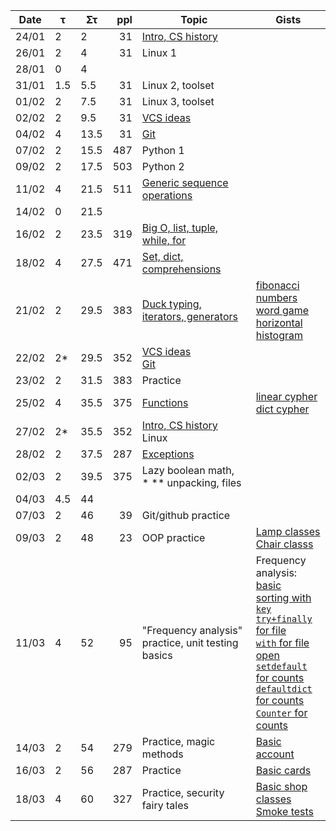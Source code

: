 Date  | τ   | Στ   | ppl | Topic | Gists
----- | --- | ---- | --: | ----- | -----
24/01 | 2   | 2    | 31  | [Intro, CS history](https://qagroup-py.github.io/2017-01/Intro)
26/01 | 2   | 4    | 31  | Linux 1
28/01 | 0   | 4    |     |
31/01 | 1.5 | 5.5  | 31  | Linux 2, toolset
01/02 | 2   | 7.5  | 31  | Linux 3, toolset
02/02 | 2   | 9.5  | 31  | [VCS ideas](https://qagroup-py.github.io/2017-01/VCS%20ideas)
04/02 | 4   | 13.5 | 31  | [Git](https://qagroup-py.github.io/2017-01/Git%20basics)
07/02 | 2   | 15.5 | 487 | Python 1
09/02 | 2   | 17.5 | 503 | Python 2
11/02 | 4   | 21.5 | 511 | [Generic sequence operations](https://qagroup-py.github.io/2017-01/Sequence%20operations)
14/02 | 0   | 21.5 |     |
16/02 | 2   | 23.5 | 319 | [Big O, list, tuple, while, for](https://qagroup-py.github.io/2017-01/Big%20O,%20list,%20tuple,%20loops)
18/02 | 4   | 27.5 | 471 | [Set, dict, comprehensions](https://qagroup-py.github.io/2017-01/set,%20dict,%20comprehensions)
21/02 | 2   | 29.5 | 383 | [Duck typing, iterators, generators](https://qagroup-py.github.io/2017-01/duck%20typing,%20iterators,%20generators) | [fibonacci numbers](https://github.com/qagroup-py/2017-01/blob/master/fib.py)<br/>[word game](https://github.com/qagroup-py/2017-01/blob/master/word_game.py)<br/>[horizontal histogram](https://github.com/qagroup-py/2017-01/blob/master/histohram.py)
22/02 | 2*  | 29.5 | 352 | [VCS ideas](https://qagroup-py.github.io/2017-01/VCS%20ideas) <br/>[Git](https://qagroup-py.github.io/2017-01/Git%20basics)
23/02 | 2   | 31.5 | 383 | Practice
25/02 | 4   | 35.5 | 375 | [Functions](https://qagroup-py.github.io/2017-01/functions) | [linear cypher](https://github.com/qagroup-py/2017-01/blob/master/cypher_linear.py) <br/>[dict cypher](https://github.com/qagroup-py/2017-01/blob/master/cypher_dict.py)
27/02 | 2*  | 35.5 | 352 | [Intro, CS history](https://qagroup-py.github.io/2017-01/Intro) <br/> Linux
28/02 | 2   | 37.5 | 287 | [Exceptions](https://qagroup-py.github.io/2017-01/exceptions)
02/03 | 2   | 39.5 | 375 | Lazy boolean math, <br/>\* \*\* unpacking, files
04/03 | 4.5 | 44   |     |
07/03 | 2   | 46   | 39  | Git/github practice
09/03 | 2   | 48   | 23  | OOP practice | [Lamp classes](https://github.com/qagroup-py/2017-01/blob/master/OOP_practice_Lamp.py) <br/> [Chair classs](https://github.com/qagroup-py/2017-01/blob/master/OOP_practice_Chair.py)
11/03 | 4   | 52   | 95  | "Frequency analysis" practice, unit testing basics | Frequency analysis: <br/> [basic](https://github.com/qagroup-py/2017-01/blob/master/frequency_analysis/frequency_analysis_basic.py) <br/> [sorting with `key`](https://github.com/qagroup-py/2017-01/blob/master/frequency_analysis/frequency_analysis_key_sort.py) <br/> [`try+finally` for file](https://github.com/qagroup-py/2017-01/blob/master/frequency_analysis/frequency_analysis_try_finally.py) <br/> [`with` for file open](https://github.com/qagroup-py/2017-01/blob/master/frequency_analysis/frequency_analysis_with.py) <br/> [`setdefault` for counts](https://github.com/qagroup-py/2017-01/blob/master/frequency_analysis/frequency_analysis_setdefault.py) <br/> [`defaultdict` for counts](https://github.com/qagroup-py/2017-01/blob/master/frequency_analysis/frequency_analysis_defaultdict.py) <br/> [`Counter` for counts](https://github.com/qagroup-py/2017-01/blob/master/frequency_analysis/frequency_analysis.py) <br/>
14/03 | 2   | 54   | 279 | Practice, magic methods | [Basic account](https://github.com/qagroup-py/2017-01/blob/master/accounts.py)
16/03 | 2   | 56   | 287 | Practice | [Basic cards](https://github.com/qagroup-py/2017-01/blob/master/cards.py)
18/03 | 4   | 60   | 327 | Practice, security fairy tales | [Basic shop classes](https://github.com/qagroup-py/2017-01/blob/90c13f1f9ab30dfbcda54ad7592ac192fb691579/shop/models.py) <br/> [Smoke tests](https://github.com/qagroup-py/2017-01/blob/b17149bf259bc0071b031c707723bfa5055a6301/shop/test_models.py)
